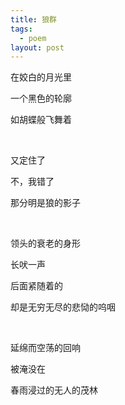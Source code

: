 ```yaml
---
title: 狼群
tags:
  - poem
layout: post
---
```


在姣白的月光里

一个黑色的轮廓

如胡蝶般飞舞着

<br>

又定住了

不，我错了

那分明是狼的影子

<br>

领头的衰老的身形

长吠一声

后面紧随着的

却是无穷无尽的悲恸的呜咽

<br>

延绵而空荡的回响

被淹没在

春雨浸过的无人的茂林